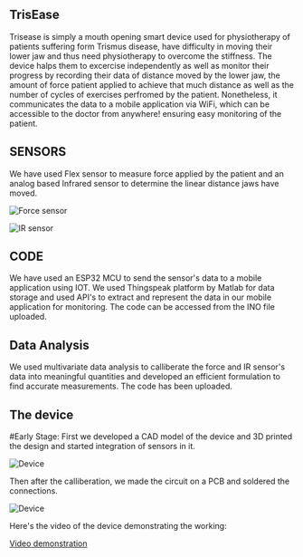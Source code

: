 ## TrisEase
Trisease is simply a mouth opening smart device used for physiotherapy of patients suffering form Trismus disease, have difficulty in moving their lower jaw and thus need physiotherapy to overcome the stiffness.
The device halps them to excercise independently as well as monitor their progress by recording their data of distance moved by the lower jaw, the amount of force patient applied to achieve that much distance as well as 
the number of cycles of exercises perfromed by the patient.
Nonetheless, it communicates the data to a mobile application via WiFi, which can be accessible to the doctor from anywhere! ensuring easy monitoring of the patient.

## SENSORS
We have used Flex sensor to measure force applied by the patient and an analog based Infrared sensor to determine the linear distance jaws have moved.


![Force sensor](https://github.com/DJIITBH/TRISEASE/blob/main/force%20sensor.jpg)

![IR sensor](https://github.com/DJIITBH/TRISEASE/blob/main/Screenshot%20from%202024-01-09%2014-56-27.png)

## CODE 
We have used an ESP32 MCU to send the sensor's data to a mobile application using IOT. 
We used Thingspeak platform by Matlab for data storage and used API's to extract and represent the data in our mobile application for monitoring.
The code can be accessed from the INO file uploaded.

## Data Analysis
We used multivariate data analysis to calliberate the force and IR sensor's data into meaningful quantities and developed an efficient formulation to find accurate measurements.
The code has been uploaded.

## The device
#Early Stage:
First we developed a CAD model of the device and 3D printed the design and started integration of sensors in it.

![Device](https://github.com/DJIITBH/TRISEASE/blob/main/device1.jpeg)

Then after the calliberation, we made the circuit on a PCB and soldered the connections.

![Device](https://github.com/DJIITBH/TRISEASE/blob/main/device2.jpeg)


Here's the video of the device demonstrating the working:


[Video demonstration](https://youtu.be/JsGlxQTOuuI)






